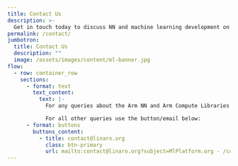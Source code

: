 ```yaml
---
title: Contact Us
description: >-
  Get in touch today to discuss NN and machine learning development on Arm.
permalink: /contact/
jumbotron:
  title: Contact Us
  description: ""
  image: /assets/images/content/ml-banner.jpg
flow:
  - row: container_row
    sections:
      - format: text
        text_content:
          text: |-
            For any queries about the Arm NN and Arm Compute Libraries then please submit a query on the [Forum](https://discuss.mlplatform.org), [Mailing Lists](/mailing-lists-and-irc/) or the [Development Tracker](https://developer.mlplatform.org).

            For all other queries use the button/email below:
      - format: buttons
        buttons_content:
          - title: contact@linaro.org
            class: btn-primary
            url: mailto:contact@linaro.org?subject=MlPlatform.org - /contact/
---
```

